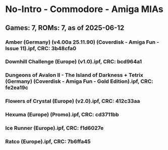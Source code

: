 # No-Intro - Commodore - Amiga MIAs
## Games: 7, ROMs: 7, as of 2025-06-12

### Amber (Germany) (v4.00a 25.11.90) (Coverdisk - Amiga Fun - Issue 11).ipf, CRC: 3b48cfa0
### Downhill Challenge (Europe) (v1.0).ipf, CRC: bcd964a1
### Dungeons of Avalon II - The Island of Darkness + Tetrix (Germany) (Coverdisk - Amiga Fun - Gold Edition).ipf, CRC: fe2ea19c
### Flowers of Crystal (Europe) (v2.0).ipf, CRC: 412c33aa
### Hexuma (Europe) (Promo).ipf, CRC: cd3711bb
### Ice Runner (Europe).ipf, CRC: f1d6027e
### Ratco (Europe).ipf, CRC: 7b6ffa45
